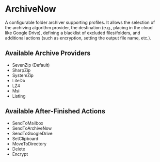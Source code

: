 # ArchiveNow

A configurable folder archiver supporting profiles. It allows the selection of the archiving algorithm provider, the destination (e.g., placing in the cloud like Google Drive), defining a blacklist of excluded files/folders, and additional actions (such as encryption, setting the output file name, etc.).

## Available Archive Providers

- SevenZip (Default)
- SharpZip
- SystemZip
- LiteDb
- LZ4
- Msi
- Listing
  
## Available After-Finished Actions

- SendToMailbox
- SendToArchiveNow
- SendToGoogleDrive
- SetClipboard
- MoveToDirectory
- Delete
- Encrypt

